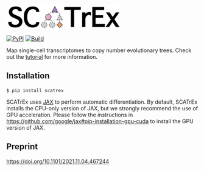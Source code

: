 <div align="left">
  <img src="https://github.com/cbg-ethz/SCATrEx/raw/main/figures/scatrex.png", width="300px">
</div>

[![PyPI](https://img.shields.io/pypi/v/scatrex.svg?style=flat)](https://pypi.python.org/pypi/scatrex)
[![Build](https://github.com/cbg-ethz/SCATrEx/actions/workflows/main.yaml/badge.svg)](https://github.com/cbg-ethz/SCATrEx/actions/workflows/main.yaml)


Map single-cell transcriptomes to copy number evolutionary trees. Check out the [tutorial](https://github.com/cbg-ethz/SCATrEx/blob/main/notebooks/tutorial.ipynb) for more information.

## Installation
```
$ pip install scatrex
```

SCATrEx uses [JAX](https://github.com/google/jax) to perform automatic differentiation. By default, SCATrEx installs the CPU-only version of JAX, but we strongly recommend the use of GPU acceleration. Please follow the instructions in https://github.com/google/jax#pip-installation-gpu-cuda to install the GPU version of JAX.

## Preprint
https://doi.org/10.1101/2021.11.04.467244
